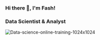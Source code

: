 ### Hi there 👋, I'm Fash!

### Data Scientist & Analyst
![Data-science-online-training-1024x1024](https://github.com/fashjr/fashjr/assets/66734279/8181e8b3-2594-4404-9bcb-453f44b827b9)

<!--
**fashjr/fashjr** is a ✨ _special_ ✨ repository because its `README.md` (this file) appears on your GitHub profile.

Here are some ideas to get you started:

- 🔭 I’m currently working on a Sentiment Analysis Model For Social Media
- 🌱 I’m currently learning Real-Time Productionalization(Flask), Kubernetes, Docker Containerization
- 👯 I’m looking to collaborate on projects that involve NLP & Computer vision 
- 🤔 I’m looking for help with Flask & Django
- 💬 Ask me about python, SQL, Descriptive and predictive analysis
- 📫 How to reach me: Twitter
- ⚡ Fun fact: I love to paint, DJ, and I play a lot of sports.


